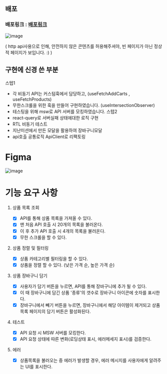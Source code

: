 ## 배포
### 배포링크 : [배포링크](https://react-shopping-products-five.vercel.app/)
![image](https://github.com/woowacourse/react-shopping-products/assets/86130706/032d7c7b-f980-45c1-a47a-3e33b87286c6)

( http api사용으로 인해, 안전하지 않은 콘텐츠를 허용해주셔야, 빈 페이지가 아닌 정상적 페이지가 보입니다. :) )

## 구현에 신경 쓴 부분
스텝1
- 각 비동기 API는 커스텀훅에서 담당하고, (useFetchAddCarts , useFetchProducts)
- 무한스크롤을 위한 훅을 만들어 구현하였습니다. (useIntersectionObserver)
- 테스팅을 위해 msw로 API 서버를 모킹하였습니다.
스텝2
- react-query로 서버실패 상태에대한 로직 구현
- RTL 비동기 테스트
- 지난미션에서 만든 모달을 활용하여 장바구니모달
- api호출 공통로직 ApiClient로 리팩토링


# Figma
![image](https://github.com/skiende74/react-shopping-products/assets/86130706/0cea08dc-3fe5-403d-9ea8-c223c5ffffc5)

# 기능 요구 사항

1. 상품 목록 조회

   - [x] API를 통해 상품 목록을 가져올 수 있다.
   - [x] 맨 처음 API 호출 시 20개의 목록을 불러온다.
   - [x] 이 후 추가 API 호출 시 4개의 목록을 불러온다.
   - [x] 무한 스크롤을 할 수 있다.

2. 상품 정렬 및 필터링

   - [x] 상품 카테고리별 필터링을 할 수 있다.
   - [x] 상품을 정렬 할 수 있다. (낮은 가격 순, 높은 가격 순)

3. 상품 장바구니 담기

   - [x] 사용자가 담기 버튼을 누르면, API를 통해 장바구니에 추가 될 수 있다.
   - [x] 이 때 장바구니에 담긴 상품 '종류'의 갯수로 장바구니 아이콘에 숫자를 표시한다.
   - [x] 장바구니에서 빼기 버튼을 누르면, 장바구니에서 해당 아이템이 제거되고 상품 목록 페이지의 담기 버튼은 활성화된다.

4. 테스트

   - [x] API 요청 시 MSW 서버를 모킹한다.
   - [x] API 요청 상태에 따른 변화(로딩상태 표시, 에러메세지 표시)를 검증한다.

5. 에러
   - [x] 상품목록을 불러오는 중 에러가 발생할 경우, 에러 메시지를 사용자에게 알려주는 UI를 표시한다.
